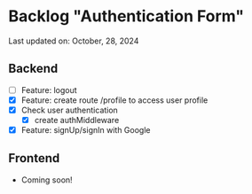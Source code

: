 # Backlog "Authentication Form"

Last updated on: October, 28, 2024

## Backend

- [ ] Feature: logout
- [x] Feature: create route /profile to access user profile
- [x] Check user authentication
  - [x] create authMiddleware
- [x] Feature: signUp/signIn with Google

## Frontend

- Coming soon!
